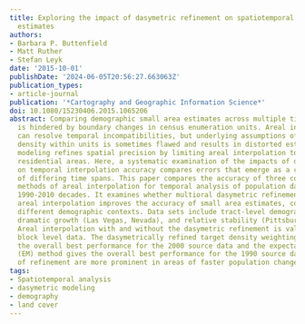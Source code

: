 ```yaml
---
title: Exploring the impact of dasymetric refinement on spatiotemporal small area
  estimates
authors:
- Barbara P. Buttenfield
- Matt Ruther
- Stefan Leyk
date: '2015-10-01'
publishDate: '2024-06-05T20:56:27.663063Z'
publication_types:
- article-journal
publication: '*Cartography and Geographic Information Science*'
doi: 10.1080/15230406.2015.1065206
abstract: Comparing demographic small area estimates across multiple time periods
  is hindered by boundary changes in census enumeration units. Areal interpolation
  can resolve temporal incompatibilities, but underlying assumptions of uniform population
  density within units is sometimes flawed and results in distorted estimates. Dasymetric
  modeling refines spatial precision by limiting areal interpolation to the most likely
  residential areas. Here, a systematic examination of the impacts of dasymetric refinement
  on temporal interpolation accuracy compares errors that emerge as a consequence
  of differing time spans. This paper compares the accuracy of three commonly utilized
  methods of areal interpolation for temporal analysis of population data over the
  1990-2010 decades. It examines whether multioral dasymetric refinement prior to
  areal interpolation improves the accuracy of small area estimates, comparing two
  different demographic contexts. Data sets include tract-level demography exhibiting
  dramatic growth (Las Vegas, Nevada), and relative stability (Pittsburgh, Pennsylvania).
  Areal interpolation with and without the dasymetric refinement is validated using
  block level data. The dasymetrically refined target density weighting (TDW) provides
  the overall best performance for the 2000 source data and the expectation maximization
  (EM) method gives the overall best performance for the 1990 source data; effects
  of refinement are more prominent in areas of faster population change.
tags:
- Spatiotemporal analysis
- dasymetric modeling
- demography
- land cover
---
```

